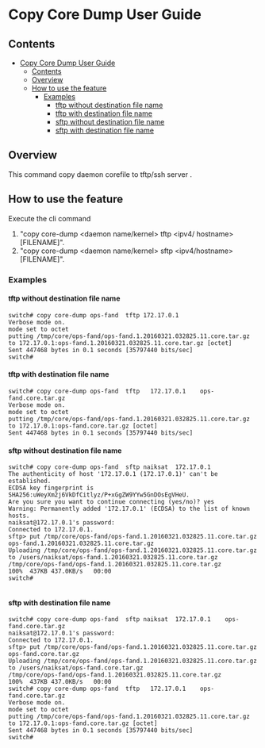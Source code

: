 # Copy Core Dump User Guide

## Contents

- [Copy Core Dump User Guide](#copy-core-dump-user-guide)
	- [Contents](#contents)
	- [Overview](#overview)
	- [How to use the feature](#how-to-use-the-feature)
		- [Examples](#examples)
			- [tftp without destination file name](#tftp-without-destination-file-name)
			- [tftp with destination file name](#tftp-with-destination-file-name)
			- [sftp without destination file name](#sftp-without-destination-file-name)
			- [sftp with destination file name](#sftp-with-destination-file-name)



## Overview
This command copy daemon corefile to tftp/ssh server .

## How to use the feature
Execute the cli command
1) "copy core-dump <daemon name/kernel> tftp <ipv4/ hostname> [FILENAME]".
2) "copy core-dump <daemon name/kernel> sftp <user name>  <ipv4/hostname> [FILENAME]".

### Examples
#### tftp without destination file name
```
switch# copy core-dump ops-fand  tftp 172.17.0.1
Verbose mode on.
mode set to octet
putting /tmp/core/ops-fand/ops-fand.1.20160321.032825.11.core.tar.gz to 172.17.0.1:ops-fand.1.20160321.032825.11.core.tar.gz [octet]
Sent 447468 bytes in 0.1 seconds [35797440 bits/sec]
switch#
```


#### tftp with destination file name
```
switch# copy core-dump ops-fand  tftp   172.17.0.1    ops-fand.core.tar.gz
Verbose mode on.
mode set to octet
putting /tmp/core/ops-fand/ops-fand.1.20160321.032825.11.core.tar.gz to 172.17.0.1:ops-fand.core.tar.gz [octet]
Sent 447468 bytes in 0.1 seconds [35797440 bits/sec]
```


#### sftp without destination file name
````
switch# copy core-dump ops-fand  sftp naiksat  172.17.0.1
The authenticity of host '172.17.0.1 (172.17.0.1)' can't be established.
ECDSA key fingerprint is SHA256:uWeyXm2j6VkDfCitlyz/P+xGgZW9YYw5GnDOsEgVHeU.
Are you sure you want to continue connecting (yes/no)? yes
Warning: Permanently added '172.17.0.1' (ECDSA) to the list of known hosts.
naiksat@172.17.0.1's password:
Connected to 172.17.0.1.
sftp> put /tmp/core/ops-fand/ops-fand.1.20160321.032825.11.core.tar.gz ops-fand.1.20160321.032825.11.core.tar.gz
Uploading /tmp/core/ops-fand/ops-fand.1.20160321.032825.11.core.tar.gz to /users/naiksat/ops-fand.1.20160321.032825.11.core.tar.gz
/tmp/core/ops-fand/ops-fand.1.20160321.032825.11.core.tar.gz                                                                                                       100%  437KB 437.0KB/s   00:00
switch#


````

#### sftp with destination file name
```
switch# copy core-dump ops-fand  sftp naiksat  172.17.0.1    ops-fand.core.tar.gz
naiksat@172.17.0.1's password:
Connected to 172.17.0.1.
sftp> put /tmp/core/ops-fand/ops-fand.1.20160321.032825.11.core.tar.gz ops-fand.core.tar.gz
Uploading /tmp/core/ops-fand/ops-fand.1.20160321.032825.11.core.tar.gz to /users/naiksat/ops-fand.core.tar.gz
/tmp/core/ops-fand/ops-fand.1.20160321.032825.11.core.tar.gz                                                                                                       100%  437KB 437.0KB/s   00:00
switch# copy core-dump ops-fand  tftp   172.17.0.1    ops-fand.core.tar.gz
Verbose mode on.
mode set to octet
putting /tmp/core/ops-fand/ops-fand.1.20160321.032825.11.core.tar.gz to 172.17.0.1:ops-fand.core.tar.gz [octet]
Sent 447468 bytes in 0.1 seconds [35797440 bits/sec]
switch#
```
